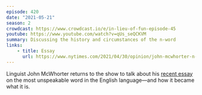 ```yaml
---
episode: 420
date: "2021-05-21"
season: 2
crowdcast: https://www.crowdcast.io/e/in-lieu-of-fun-episode-45
youtube: https://www.youtube.com/watch?v=qUs_seQCKVM
summary: Discussing the history and circumstances of the n-word
links:
    - title: Essay
      url: https://www.nytimes.com/2021/04/30/opinion/john-mcwhorter-n-word-unsayable.html
---
```

Linguist John McWhorter returns to the show to talk about his [recent essay][essay] on the most unspeakable word in the English language—and how it became what it is.

[essay]: https://www.nytimes.com/2021/04/30/opinion/john-mcwhorter-n-word-unsayable.html
